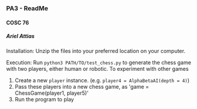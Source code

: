 ### PA3 - ReadMe
#### COSC 76
##### Ariel Attias



Installation: Unzip the files into your preferred location on your computer.
 
 Execution: Run `python3 PATH/TO/test_chess.py` to generate the chess game with two players, either human or robotic.
 To experiment with other games
 1. Create a new `player` instance. (e.g. `player4 = AlphaBetaAI(depth = 4)`)
 2. Pass these players into a new chess game, as 'game = ChessGame(player1, player5)'
 3. Run the program to play
